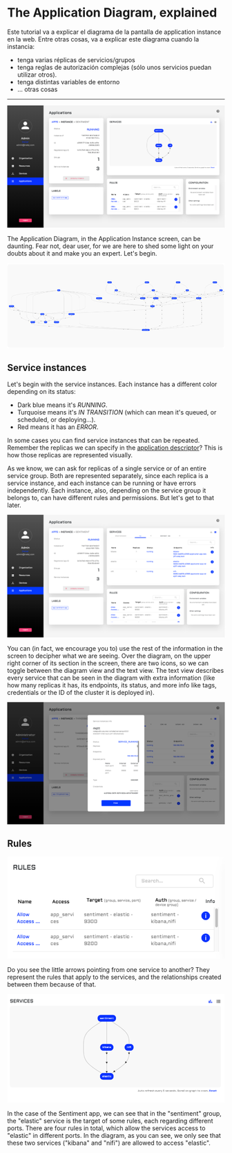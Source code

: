 # The Application Diagram, explained

Este tutorial va a explicar el diagrama de la pantalla de application instance en la web. Entre otras cosas, va a explicar este diagrama cuando la instancia:

- tenga varias réplicas de servicios/grupos
- tenga reglas de autorización complejas (sólo unos servicios puedan utilizar otros).
- tenga distintas variables de entorno
- ... otras cosas

------------

![Application instance main screen](../.gitbook/assets/appinstance_diagram_main.png)

The Application Diagram, in the Application Instance screen, can be daunting. Fear not, dear user, for we are here to shed some light on your doubts about it and make you an expert. Let's begin.

![I mean, who can blame you. This is scary.](../.gitbook/assets/thingsboard_diagram.png)

## Service instances

Let's begin with the service instances. Each instance has a different color depending on its status:

- Dark blue means it's *RUNNING*.
- Turquoise means it's *IN TRANSITION* (which can mean it's queued, or scheduled, or deploying...).
- Red means it has an *ERROR*.

In some cases you can find service instances that can be repeated. Remember the replicas we can specify in the [application descriptor](app_descriptors.md)? This is how those replicas are represented visually. 

As we know, we can ask for replicas of a single service or of an entire service group. Both are represented separately, since each replica is a service instance, and each instance can be running or have errors independently. Each instance, also, depending on the service group it belongs to, can have different rules and permissions. But let's get to that later.

![Text description of the application instance](../.gitbook/assets/appinstance_diagram_service_table.png)

You can (in fact, we encourage you to) use the rest of the information in the screen to decipher what we are seeing. Over the diagram, on the upper right corner of its section in the screen, there are two icons, so we can toggle between the diagram view and the text view. The text view describes every service that can be seen in the diagram with extra information (like how many replicas it has, its endpoints, its status, and more info like tags, credentials or the ID of the cluster it is deployed in).

![Text description of the application instance](../.gitbook/assets/appinstance_diagram_service_info.png)

## Rules

![Rules of the Sentiment application instance](../.gitbook/assets/appinstance_diagram_rules.png)

Do you see the little arrows pointing from one service to another? They represent the rules that apply to the services, and the relationships created between them because of that.

![Beginner-mode diagram](../.gitbook/assets/appinstance_diagram.png)

In the case of the Sentiment app, we can see that in the "sentiment" group, the "elastic" service is the target of some rules, each regarding different ports. There are four rules in total, which allow the services access to "elastic" in different ports. In the diagram, as you can see, we only see that these two services ("kibana" and "nifi") are allowed to access "elastic".

